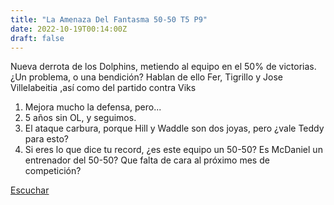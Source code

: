 ```yaml
---
title: "La Amenaza Del Fantasma 50-50 T5 P9"
date: 2022-10-19T00:14:00Z
draft: false
---
```


Nueva derrota de los Dolphins, metiendo al equipo en el 50% de victorias. ¿Un problema, o una bendición? Hablan de ello Fer, Tigrillo y Jose Villelabeitia ,así como del partido contra Viks
1. Mejora mucho la defensa, pero...
2. 5 años sin OL, y seguimos.
3. El ataque carbura, porque Hill y Waddle son dos joyas, pero ¿vale Teddy para esto? 
4. Si eres lo que dice tu record, ¿es este equipo un 50-50?
Es McDaniel un entrenador del 50-50? Que falta de cara al próximo mes de competición?

[Escuchar](https://www.ivoox.com/amenaza-del-fantasma-50-50-t5-p9-audios-mp3_rf_94258971_1.html)
